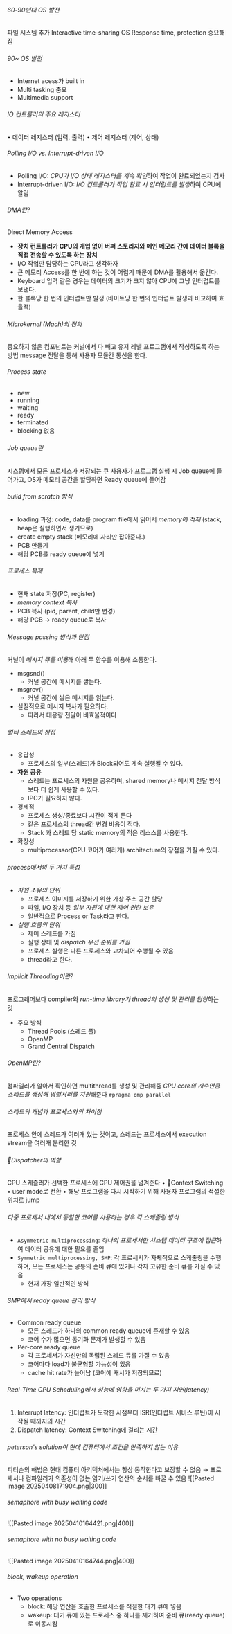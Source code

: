 ###### 60-90년대 OS 발전
파일 시스템 추가
Interactive time-sharing OS
Response time, protection 중요해짐
###### 90~ OS 발전
- Internet acess가 built in
- Multi tasking 중요
- Multimedia support
###### IO 컨트롤러의 주요 레지스터
•	데이터 레지스터 (입력, 출력)
•	제어 레지스터 (제어, 상태)
###### Polling I/O vs. Interrupt-driven I/O
- Polling I/O: *CPU가 I/O 상태 레지스터를 계속 확인*하여 작업이 완료되었는지 검사
- Interrupt-driven I/O: *I/O 컨트롤러가 작업 완료 시 인터럽트를 발생*하여 CPU에 알림
###### DMA란?
Direct Memory Access
- **장치 컨트롤러가 CPU의 개입 없이 버퍼 스토리지와 메인 메모리 간에 데이터 블록을 직접 전송할 수 있도록 하는 장치**
- I/O 작업만 담당하는 CPU라고 생각하자
- 큰 메모리 Access를 한 번에 하는 것이 어렵기 때문에 DMA를 활용해서 옮긴다.
- Keyboard 입력 같은 경우는 데이터의 크기가 크지 않아 CPU에 그냥 인터럽트를 보낸다.
- 한 블록당 한 번의 인터럽트만 발생 (바이트당 한 번의 인터럽트 발생과 비교하여 효율적)
###### Microkernel (Mach)의 정의
중요하지 않은 컴포넌트는 커널에서 다 빼고 유저 레벨 프로그램에서 작성하도록 하는 방법
message 전달을 통해 사용자 모듈간 통신을 한다.
###### Process state
- new
- running
- waiting
- ready
- terminated
- blocking 없음
###### Job queue란
시스템에서 모든 프로세스가 저장되는 큐
사용자가 프로그램 실행 시 Job queue에 들어가고, OS가 메모리 공간을 할당하면 Ready queue에 들어감
###### build from scratch 방식
- loading 과정: code, data를 program file에서 읽어서 *memory에 적재* (stack, heap은 실행하면서 생기므로)
- create empty stack (메모리에 자리만 잡아준다.)
- PCB 만들기
- 해당 PCB를 ready queue에 넣기
###### 프로세스 복제
- 현재 state 저장(PC, register)
- *memory context 복사*
- PCB 복사 (pid, parent, child만 변경)
- 해당 PCB -> ready queue로 복사
###### Message passing 방식과 단점
커널이 *메시지 큐를 이용*해 아래 두 함수를 이용해 소통한다.
- msgsnd()
	- 커널 공간에 메시지를 쌓는다.
- msgrcv()
	- 커널 공간에 쌓은 메시지를 읽는다.
- 실질적으로 메시지 복사가 필요하다.
	- 따라서 대용량 전달이 비효율적이다 
###### 멀티 스레드의 장점
- 응답성
	- 프로세스의 일부(스레드)가 Block되어도 계속 실행될 수 있다.
- **자원 공유**
	- 스레드는 프로세스의 자원을 공유하며, shared memory나 메시지 전달 방식보다 더 쉽게 사용할 수 있다.
	- IPC가 필요하지 않다.
- 경제적
	- 프로세스 생성/종료보다 시간이 적게 든다
	- 같은 프로세스의 thread간 변경 비용이 적다.
	- Stack 과 스레드 당 static memory의 적은 리소스를 사용한다.
- 확장성
	- multiprocessor(CPU 코어가 여러개) architecture의 장점을 가질 수 있다.
###### process에서의 두 가지 특성
- *자원 소유의 단위*
	- 프로세스 이미지를 저장하기 위한 가상 주소 공간 할당
	- 파일, I/O 장치 등 *일부 자원에 대한 제어 권한 보유*
	- 일반적으로 Process or Task라고 한다.
- *실행 흐름의 단위*
	- 제어 스레드를 가짐
	- 실행 상태 및 *dispatch 우선 순위를 가짐*
	- 프로세스 실행은 다른 프로세스와 교차되어 수행될 수 있음
	- thread라고 한다.
###### Implicit Threading이란?
프로그래머보다 compiler와 *run-time library가 thread의 생성 및 관리를 담당*하는 것
 - 주요 방식
	 - Thread Pools (스레드 풀)
    - OpenMP
    - Grand Central Dispatch
###### OpenMP란?
컴파일러가 알아서 확인하면 multithread를 생성 및 관리해줌
*CPU core의 개수만큼 스레드를 생성해 병렬처리를 지원*해준다
`#pragma omp parallel`
###### 스레드의 개념과 프로세스와의 차이점
프로세스 안에 스레드가 여러개 있는 것이고, 스레드는 프로세스에서 execution stream을 여러개 분리한 것
###### Dispatcher의 역할
CPU 스케쥴러가 선택한 프로세스에 CPU 제어권을 넘겨준다
• Context Switching
• user mode로 전환
• 해당 프로그램을 다시 시작하기 위해 사용자 프로그램의 적절한 위치로 jump
###### 다중 프로세서 내에서 동일한 코어를 사용하는 경우 각 스케쥴링 방식
- `Asymmetric multiprocessing`: *하나의 프로세서만 시스템 데이터 구조에 접근*하여 데이터 공유에 대한 필요를 줄임
- `Symmetric multiprocessing, SMP`: 각 프로세서가 자체적으로 스케줄링을 수행하며, 모든 프로세스는 공통의 준비 큐에 있거나 각자 고유한 준비 큐를 가질 수 있음
	- 현재 가장 일반적인 방식
###### SMP에서 ready queue 관리 방식
- Common ready queue
	- 모든 스레드가 하나의 common ready queue에 존재할 수 있음
	- 코어 수가 많으면 동기화 문제가 발생할 수 있음
- Per-core ready queue
	- 각 프로세서가 자신만의 독립된 스레드 큐를 가질 수 있음
	- 코어마다 load가 불균형할 가능성이 있음
	- cache hit rate가 늘어남 (코어에 캐시가 저장되므로)
###### Real-Time CPU Scheduling에서 성능에 영향을 미치는 두 가지 지연(latency)
1. Interrupt latency: 인터럽트가 도착한 시점부터 ISR(인터럽트 서비스 루틴)이 시작될 때까지의 시간
2. Dispatch latency: Context Switching에 걸리는 시간
###### peterson's solution이 현대 컴퓨터에서 조건을 만족하지 않는 이유
피터슨의 해법은 현대 컴퓨터 아키텍처에서는 항상 동작한다고 보장할 수 없음
→ 프로세서나 컴파일러가 의존성이 없는 읽기/쓰기 연산의 순서를 바꿀 수 있음
![[Pasted image 20250408171904.png|300]]
###### semaphore with busy waiting code
![[Pasted image 20250410164421.png|400]]
###### semaphore with no busy waiting code
![[Pasted image 20250410164744.png|400]]
###### block, wakeup operation
- Two operations
	- block: 해당 연산을 호출한 프로세스를 적절한 대기 큐에 넣음
	- wakeup: 대기 큐에 있는 프로세스 중 하나를 제거하여 준비 큐(ready queue)로 이동시킴













